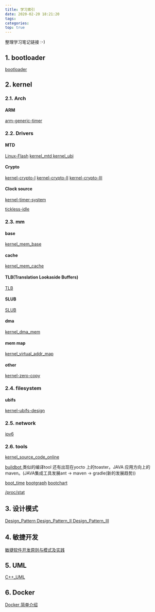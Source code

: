 ```yaml
---
title: 学习索引
date: 2020-02-20 18:21:20
tags:
categories: 
top: true
---
```


整理学习笔记链接 :-)

<!--more-->

## 1. bootloader 
[bootloader ](https://jshell07.github.io/2018/08/25/bootloader/)

## 2. kernel
### 2.1. Arch
#### ARM
[arm-generic-timer](https://jshell07.github.io/2019/11/27/arm-generic-timer/)

### 2.2. Drivers
#### MTD
[Linux-Flash](https://jshell07.github.io/2018/08/22/Linux-Flash)
[kernel_mtd ](https://jshell07.github.io/2019/06/25/kernel-mtd/)
[kernel_ubi ](https://jshell07.github.io/2019/07/05/kernel-ubi/)

#### Crypto
[kernel-crypto-I](https://jshell07.github.io/2019/08/06/kernel-crypto-I/)
[kernel-crypto-II](https://jshell07.github.io/2019/08/06/kernel-crypto-II/)
[kernel-crypto-III](https://jshell07.github.io/2019/08/07/kernel-crypto-III/)

#### Clock source
[kernel-timer-system ](https://jshell07.github.io/2019/11/28/kernel-timer-system/)

[tickless-idle](https://jshell07.github.io/2020/04/15/kernel-tickless-idle/)

### 2.3. mm
#### base
[kernel_mem_base](https://jshell07.github.io/2020/03/04/kernel-mm-base/)

#### cache
[kernel_mem_cache](https://jshell07.github.io/2020/03/04/kernel-mm-cache/)

#### TLB(Translation Lookaside Buffers)
[TLB](https://jshell07.github.io/2020/03/12/kernel-tlb/)

#### SLUB
[SLUB](https://jshell07.github.io/2020/03/16/kernel-slub/)

#### dma
[kernel_dma_mem ](https://jshell07.github.io/2019/06/28/kernel-dma-mem/)

#### mem map
[kernel_virtual_addr_map](https://jshell07.github.io/2019/07/12/kernel-virtual-addr-map/)

#### other
[kernel-zero-copy](https://jshell07.github.io/2019/08/21/kernel-zero-copy/)

### 2.4. filesystem
#### ubifs
[kernel-ubifs-design ](https://jshell07.github.io/2019/11/19/kernel-ubifs-design/
)
### 2.5. network
[ipv6](https://jshell07.github.io/2019/07/03/ipv6/)

### 2.6. tools
[kernel_source_code_online ](https://jshell07.github.io/2019/08/23/kernel-source-code-online/)

[buildbot ](https://jshell07.github.io/2019/07/02/buildbot/)
类似的编译tool 还有出现在yocto 上的toaster。JAVA 应用方向上的maven。(JAVA集成工具发展ant -> maven -> gradle(新的发展趋势))

[boot_time](https://jshell07.github.io/2020/04/09/boot-time-optimization/)
[bootgraph](https://jshell07.github.io/2020/04/09/bootgraph/)
[bootchart](https://jshell07.github.io/2020/04/09/bootchart/)

[/proc/stat](https://jshell07.github.io/2020/04/10/measure-cpu-loading-by-proc-stat/)

## 3. 设计模式
[Design_Pattern ](https://jshell07.github.io/2018/07/12/Design-Pattern/)
[Design_Pattern_II ](https://jshell07.github.io/2019/01/28/Design-Pattern-II/)
[Design_Pattern_III](https://jshell07.github.io/2019/01/28/Design-Pattern-III/)

## 4. 敏捷开发
[敏捷软件开发原则与模式及实践 ](https://jshell07.github.io/2018/06/04/%E6%95%8F%E6%8D%B7%E8%BD%AF%E4%BB%B6%E5%BC%80%E5%8F%91%E5%8E%9F%E5%88%99%E4%B8%8E%E6%A8%A1%E5%BC%8F%E5%8F%8A%E5%AE%9E%E8%B7%B5/)

## 5. UML
[C++_UML ](https://jshell07.github.io/2017/12/14/C-UML/)


## 6. Docker
[Docker 简单介绍 ](https://jshell07.github.io/2018/06/01/Docker/)